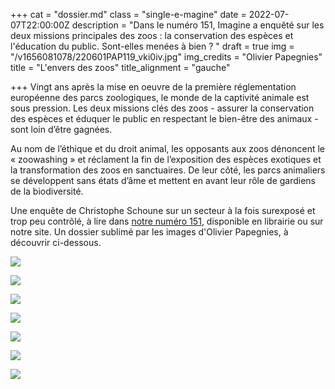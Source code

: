 +++
cat = "dossier.md"
class = "single-e-magine"
date = 2022-07-07T22:00:00Z
description = "Dans le numéro 151, Imagine a enquêté sur les deux missions principales des zoos : la conservation des espèces et l'éducation du public. Sont-elles menées à bien ? "
draft = true
img = "/v1656081078/220601PAP119_vki0iv.jpg"
img_credits = "Olivier Papegnies"
title = "L'envers des zoos"
title_alignment = "gauche"

+++
Vingt ans après la mise en oeuvre de la première réglementation européenne des parcs zoologiques, le monde de la captivité animale est sous pression. Les deux missions clés des zoos - assurer la conservation des espèces et éduquer le public en respectant le bien-être des animaux - sont loin d’être gagnées.

Au nom de l’éthique et du droit animal, les opposants aux zoos dénoncent le « zoowashing » et réclament la fin de l’exposition des espèces exotiques et la transformation des zoos en sanctuaires. De leur côté, les parcs animaliers se développent sans états d’âme et mettent en avant leur rôle de gardiens de la biodiversité.

Une enquête de Christophe Schoune sur un secteur à la fois surexposé et trop peu contrôlé, à lire dans [notre numéro 151](https://kiosque.imagine-magazine.com/), disponible en librairie ou sur notre site. Un dossier sublimé par les images d'Olivier Papegnies, à découvrir ci-dessous.

![](https://res.cloudinary.com/drg3m95yg/image/upload/c_limit,dpr_auto,q_70,w_1000,f_auto/v1656080468/220601PAP274_iuos5f.jpg)

![](https://res.cloudinary.com/drg3m95yg/image/upload/c_limit,dpr_auto,q_70,w_1000,f_auto/v1656080533/220601PAP184_g86ann.jpg)

![](https://res.cloudinary.com/drg3m95yg/image/upload/c_limit,dpr_auto,q_70,w_1000,f_auto/v1656080605/220601PAP248_wm3elx.jpg)

![](https://res.cloudinary.com/drg3m95yg/image/upload/c_limit,dpr_auto,q_70,w_1000,f_auto/v1656080620/220601PAP228_kpjg7i.jpg)

![](https://res.cloudinary.com/drg3m95yg/image/upload/c_limit,dpr_auto,q_70,w_1000,f_auto/v1656080634/220601PAP326_i08hfh.jpg)

![](https://res.cloudinary.com/drg3m95yg/image/upload/c_limit,dpr_auto,q_70,w_1000,f_auto/v1656080650/220601PAP454_p9zmfs.jpg)

![](https://res.cloudinary.com/drg3m95yg/image/upload/c_limit,dpr_auto,q_70,w_1000,f_auto/v1656081119/220601PAP142_x3ovsl.jpg)